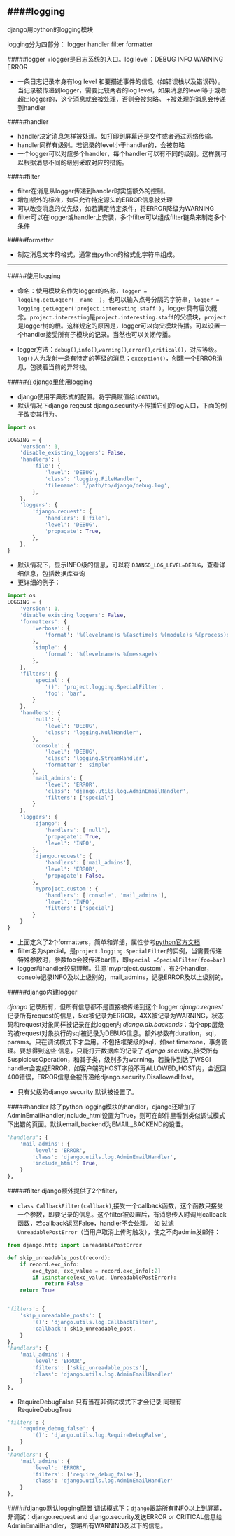 ####logging
----
django用python的logging模块

logging分为四部分： logger handler filter formatter

#####logger
+logger是日志系统的入口。log level：DEBUG INFO WARNING ERROR
+ 一条日志记录本身有log level 和要描述事件的信息（如错误栈以及错误码）。当记录被传递到logger，需要比较两者的log level，如果消息的level等于或者超出logger的，这个消息就会被处理，否则会被忽略。
+被处理的消息会传递到handler

#####handler
+ handler决定消息怎样被处理。如打印到屏幕还是文件或者通过网络传输。
+ handler同样有级别。若记录的level小于handler的，会被忽略
+ 一个logger可以对应多个handler，每个handler可以有不同的级别。这样就可以根据消息不同的级别采取对应的措施。

#####filter
+ filter在消息从logger传递到handler时实施额外的控制。
+ 增加额外的标准，如只允许特定源头的ERROR信息被处理
+ 可以改变消息的优先级，如若满足特定条件，将ERROR降级为WARNING
+ filter可以在logger或handler上安装，多个filter可以组成filter链条来制定多个条件

#####formatter
+ 制定消息文本的格式，通常由python的格式化字符串组成。

----
#####使用logging
+ 命名：使用模块名作为logger的名称，`logger = logging.getLogger(__name__)`，也可以输入点号分隔的字符串，`logger = logging.getLogger('project.interesting.staff')`，logger具有层次概念。`project.interesting`是`project.interesting.staff`的父模块，`project`是logger树的根。这样规定的原因是，logger可以向父模块传播。可以设置一个handler接受所有子模块的记录。当然也可以关闭传播。

+ logger方法：`debug()`,`info()`,`warning()`,`error()`,`critical()`，对应等级。`log()`人为发射一条有特定的等级的消息；`exception()`，创建一个ERROR消息，包装着当前的异常栈。

#####在django里使用logging
+ django使用字典形式的配置。将字典赋值给`LOGGING`。
+ 默认情况下django.reqeust django.security不传播它们的log入口，下面的例子改变其行为。

```python
import os

LOGGING = {
    'version': 1,
    'disable_existing_loggers': False,
    'handlers': {
        'file': {
            'level': 'DEBUG',
            'class': 'logging.FileHandler',
            'filename': '/path/to/django/debug.log',
        },
    },
    'loggers': {
        'django.request': {
            'handlers': ['file'],
            'level': 'DEBUG',
            'propagate': True,
        },
    },
}
```
+ 默认情况下，显示INFO级的信息，可以将 `DJANGO_LOG_LEVEL=DEBUG`，查看详细信息，包括数据库查询
+ 更详细的例子：
```python
import os
LOGGING = {
    'version': 1,
    'disable_existing_loggers': False,
    'formatters': {
        'verbose': {
            'format': '%(levelname)s %(asctime)s %(module)s %(process)d %(thread)d %(message)s'
        },
        'simple': {
            'format': '%(levelname)s %(message)s'
        },
    },
    'filters': {
        'special': {
            '()': 'project.logging.SpecialFilter',
            'foo': 'bar',
        }
    },
    'handlers': {
        'null': {
            'level': 'DEBUG',
            'class': 'logging.NullHandler',
        },
        'console': {
            'level': 'DEBUG',
            'class': 'logging.StreamHandler',
            'formatter': 'simple'
        },
        'mail_admins': {
            'level': 'ERROR',
            'class': 'django.utils.log.AdminEmailHandler',
            'filters': ['special']
        }
    },
    'loggers': {
        'django': {
            'handlers': ['null'],
            'propagate': True,
            'level': 'INFO',
        },
        'django.request': {
            'handlers': ['mail_admins'],
            'level': 'ERROR',
            'propagate': False,
        },
        'myproject.custom': {
            'handlers': ['console', 'mail_admins'],
            'level': 'INFO',
            'filters': ['special']
        }
    }
}
```
+ 上面定义了2个formatters，简单和详细，属性参考[python官方文档](https://docs.python.org/3/library/logging.html#logrecord-attributes)
+ filter名为special，是`project.logging.SpecialFilter`的实例，当需要传递特殊参数时，参数foo会被传递bar值，即`special =SpecialFilter(foo=bar)`
+ logger和handler较易理解。注意'myproject.custom'，有2个handler，console记录INFO及以上级别的，mail_admins，记录ERROR及以上级别的。

#####django内建logger

*django* 记录所有，但所有信息都不是直接被传递到这个 logger
*django.request* 记录所有request的信息，5xx被记录为ERROR，4XX被记录为WARNING，状态码和request对象同样被记录在此logger内
*django.db.backends*：每个app层级的被request对象执行的sql被记录为DEBUG信息。额外参数有duration，sql，params。只在调试模式下才启用。不包括框架级的sql，如set timezone，事务管理。要想得到这些 信息，只能打开数据库的记录了
*django.security.*,接受所有SuspiciousOperation，和其子类，级别多为warning，若操作到达了WSGI handler会变成ERROR，如客户端的HOST字段不再ALLOWED_HOST内，会返回400错误，ERROR信息会被传递给django.security.DisallowedHost。
+ 只有父级的django.security 默认被设置了。

#####handler
除了python logging模块的handler，django还增加了AdminEmailHandler,include_html设置为True，则可在邮件里看到类似调试模式下出错的页面。默认email_backend为EMAIL_BACKEND的设置。

```python
'handlers': {
    'mail_admins': {
        'level': 'ERROR',
        'class': 'django.utils.log.AdminEmailHandler',
        'include_html': True,
    }
},
```

#####filter
django额外提供了2个filter，
+ `class CallbackFilter(callback)`,接受一个callback函数，这个函数只接受一个参数，即要记录的信息。这个filter被设置后，有消息传入时调用callback函数，若callback返回False，handler不会处理。
如 过滤`UnreadablePostError`（当用户取消上传时触发），使之不向admin发邮件：
```python
from django.http import UnreadablePostError

def skip_unreadable_post(record):
    if record.exc_info:
        exc_type, exc_value = record.exc_info[:2]
        if isinstance(exc_value, UnreadablePostError):
            return False
    return True


'filters': {
    'skip_unreadable_posts': {
        '()': 'django.utils.log.CallbackFilter',
        'callback': skip_unreadable_post,
    }
},
'handlers': {
    'mail_admins': {
        'level': 'ERROR',
        'filters': ['skip_unreadable_posts'],
        'class': 'django.utils.log.AdminEmailHandler'
    }
},
```
+ RequireDebugFalse 只有当在非调试模式下才会记录  同理有RequireDebugTrue
```python
'filters': {
    'require_debug_false': {
        '()': 'django.utils.log.RequireDebugFalse',
    }
},
'handlers': {
    'mail_admins': {
        'level': 'ERROR',
        'filters': ['require_debug_false'],
        'class': 'django.utils.log.AdminEmailHandler'
    }
},
```
#####django默认logging配置
调试模式下：`django`跟踪所有INFO以上到屏幕，
非调试：django.request and django.security发送ERROR or CRITICAL信息给AdminEmailHandler，忽略所有WARNING及以下的信息。